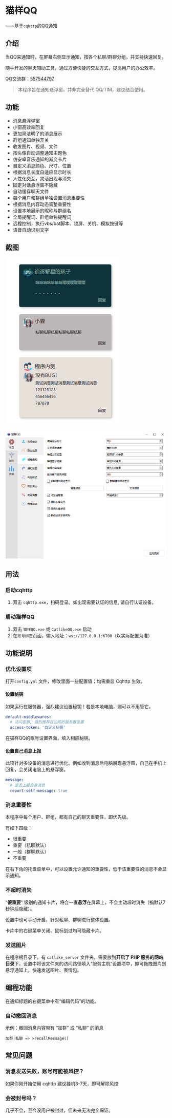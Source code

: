 猫样QQ
===

——基于`cqhttp`的QQ通知



## 介绍

当QQ来通知时，在屏幕右侧显示通知，按各个私聊/群聊分组，并支持快速回复。

随手开发的聊天辅助工具，通过方便快捷的交互方式，提高用户的办公效率。

QQ交流群：[557544797](https://qm.qq.com/cgi-bin/qm/qr?k=L0lcp-KvdNkJDUqEVi6j5hBpGdD77lK5&jump_from=webapi)

> 本程序旨在通知悬浮窗，并非完全替代 QQ/TIM，建议结合使用。


## 功能

- 消息悬浮弹窗
- 小窗高效率回复
- 更加简洁明了的消息展示
- 群组通知单独开关
- 收发图片、视频、文件
- 按头像自动调整通知主题色
- 仿安卓音乐通知的渐变卡片
- 自定义消息颜色、尺寸、位置
- 根据消息长度自适应显示时长
- 人性化交互，灵活出现与消失
- 固定对话悬浮窗不隐藏
- 自动缓存聊天文件
- 每个用户和群组单独设置消息重要性
- 根据消息内容动态调整重要性
- 设置本地展示的昵称与群组名
- 全局提醒词、群组单独提醒词
- 远程控制，执行vbs/bat脚本、锁屏、关机、模拟按键等
- 语音自动识别文字



## 截图

![消息截图](screenshots/screenshot1.png)

![配置截图](screenshots/screenshot2.png)



## 用法

### 启动cqhttp

1. 双击 `cqhttp.exe`，扫码登录。如出现需要认证的信息, 请自行认证设备。

### 启动猫样QQ

1. 双击 `猫样QQ.exe` 或 `CatlikeQQ.exe` 启动
2. 在`账号绑定`页面，输入地址：`ws://127.0.0.1:6700`（以实际配置为准）



## 功能说明

### 优化设置项

打开`config.yml` 文件，修改里面一些配置值；均需重启 Cqhttp 生效。

#### 设置秘钥

如果运行在服务器，强烈建议设置秘钥！若是本地电脑，则可以不用管它。

```yaml
default-middlewares:
  # 访问密钥, 强烈推荐在公网的服务器设置
  access-token: '自定义秘钥'
```

在猫样QQ的账号设置界面，填入相应秘钥。

#### 设置自己消息上报

此项针对多设备的消息进行优化。例如收到消息后电脑展现悬浮窗，自己在手机上回复，会关闭电脑上的悬浮窗。

```yaml
message:
  # 是否上报自身消息
  report-self-message: true
```



### 消息重要性

本程序中每个用户、群组，都有自己的聊天重要性，即优先级。

有如下四级：

- 很重要
- 重要（私聊默认）
- 一般（群聊默认）
- 不重要

在右下角的托盘菜单中，可以设置允许通知的重要性，低于该重要性的消息不会显示通知。



### 不超时消失

“**很重要**” 级别的通知卡片，将会**一直悬浮**在屏幕上，不会主动超时消失（指默认7秒钟后隐藏）。

设置中也可手动开启，针对私聊、群聊进行整体设置。

卡片中的右键菜单关闭、鼠标划过均可隐藏卡片。



### 发送图片

在程序根目录下，有 `catlike_server` 文件夹，需要放到**开启了 PHP 服务的网站目录**下，设置中将该文件夹的访问路径填入“服务主机”设置项中，即可拖拽图片到悬浮通知上，快速发送图片、表情包。



## 编程功能

在通知标题的右键菜单中有“编辑代码”的功能。

### 自动撤回消息

示例：撤回消息内容带有 “加群” 或 “私聊” 的消息

```
加群|私聊 => >recallMessage()
```





## 常见问题

### 消息发送失败，账号可能被风控？

 如果你刚开始使用 cqhttp 建议挂机3-7天，即可解除风控

### 会被封号吗？

几乎不会，至今没用户被封过，但未来无法完全保证。

